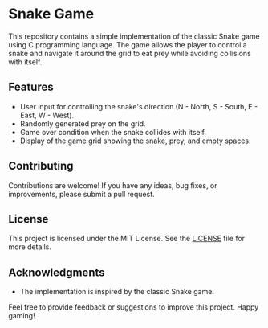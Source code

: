 # Snake Game

This repository contains a simple implementation of the classic Snake game using C programming language. The game allows the player to control a snake and navigate it around the grid to eat prey while avoiding collisions with itself.

## Features

- User input for controlling the snake's direction (N - North, S - South, E - East, W - West).
- Randomly generated prey on the grid.
- Game over condition when the snake collides with itself.
- Display of the game grid showing the snake, prey, and empty spaces.

## Contributing

Contributions are welcome! If you have any ideas, bug fixes, or improvements, please submit a pull request.

## License

This project is licensed under the MIT License. See the [LICENSE](LICENSE) file for more details.

## Acknowledgments

- The implementation is inspired by the classic Snake game.

Feel free to provide feedback or suggestions to improve this project. Happy gaming!
